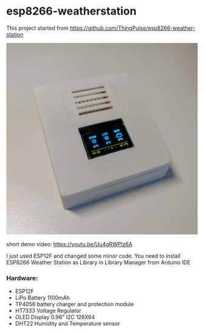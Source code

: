 # esp8266-weatherstation

This project started from 
https://github.com/ThingPulse/esp8266-weather-station

![image](res/IMG_20200111_151643.jpg?raw=true "WeatherStation")

short demo video: https://youtu.be/Uu4gRWPlz6A

I just used ESP12F and changed some minor code.
You need to install ESP8266 Weather Station as Library in Library Manager from Arduino IDE

### Hardware:
* ESP12F
* LiPo Battery 1100mAh
* TP4056 battery charger and protection module
* HT7333 Voltage Regulator
* OLED Display 0.96" I2C 128X64
* DHT22 Humidity and Temperature sensor